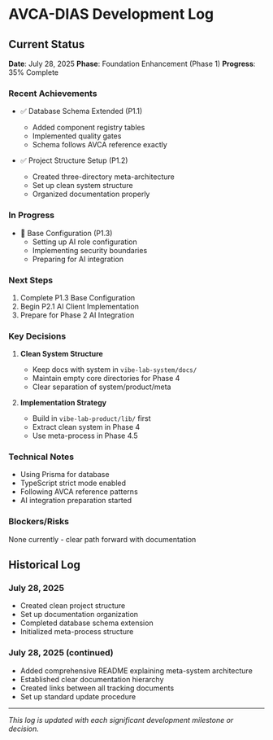 # AVCA-DIAS Development Log

## Current Status
**Date**: July 28, 2025
**Phase**: Foundation Enhancement (Phase 1)
**Progress**: 35% Complete

### Recent Achievements
- ✅ Database Schema Extended (P1.1)
  - Added component registry tables
  - Implemented quality gates
  - Schema follows AVCA reference exactly

- ✅ Project Structure Setup (P1.2)
  - Created three-directory meta-architecture
  - Set up clean system structure
  - Organized documentation properly

### In Progress
- 🔄 Base Configuration (P1.3)
  - Setting up AI role configuration
  - Implementing security boundaries
  - Preparing for AI integration

### Next Steps
1. Complete P1.3 Base Configuration
2. Begin P2.1 AI Client Implementation
3. Prepare for Phase 2 AI Integration

### Key Decisions
1. **Clean System Structure**
   - Keep docs with system in `vibe-lab-system/docs/`
   - Maintain empty core directories for Phase 4
   - Clear separation of system/product/meta

2. **Implementation Strategy**
   - Build in `vibe-lab-product/lib/` first
   - Extract clean system in Phase 4
   - Use meta-process in Phase 4.5

### Technical Notes
- Using Prisma for database
- TypeScript strict mode enabled
- Following AVCA reference patterns
- AI integration preparation started

### Blockers/Risks
None currently - clear path forward with documentation

## Historical Log

### July 28, 2025
- Created clean project structure
- Set up documentation organization
- Completed database schema extension
- Initialized meta-process structure

### July 28, 2025 (continued)
- Added comprehensive README explaining meta-system architecture
- Established clear documentation hierarchy
- Created links between all tracking documents
- Set up standard update procedure

---
*This log is updated with each significant development milestone or decision.* 